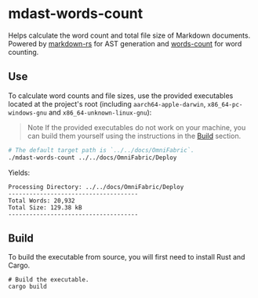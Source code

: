# mdast-words-count

Helps calculate the word count and total file size of Markdown documents. Powered by [markdown-rs](https://github.com/wooorm/markdown-rs) for AST generation and [words-count](https://github.com/magiclen/words-count) for word counting.

## Use

To calculate word counts and file sizes, use the provided executables located at the project's root (including `aarch64-apple-darwin`, `x86_64-pc-windows-gnu` and `x86_64-unknown-linux-gnu`):

> Note
> If the provided executables do not work on your machine, you can build them yourself using the instructions in the [Build](#build) section.

```bash
# The default target path is `../../docs/OmniFabric`.
./mdast-words-count ../../docs/OmniFabric/Deploy
```

Yields:

```text
Processing Directory: ../../docs/OmniFabric/Deploy
-------------------------------------
Total Words: 20,932
Total Size: 129.38 kB
-------------------------------------
```

## Build

To build the executable from source, you will first need to install Rust and Cargo.

```shell
# Build the executable.
cargo build
```
